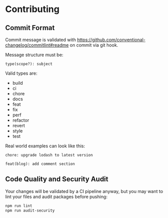# Contributing

## Commit Format

Commit message is validated with
<https://github.com/conventional-changelog/commitlint#readme>
on commit via git hook.

Message structure must be:

```text
type(scope?): subject
```

Valid types are:

- build
- ci
- chore
- docs
- feat
- fix
- perf
- refactor
- revert
- style
- test

Real world examples can look like this:

```text
chore: upgrade lodash to latest version
```

```text
feat(blog): add comment section
```

## Code Quality and Security Audit

Your changes will be validated by a CI pipeline anyway,
but you may want to lint your files and audit packages before pushing:

```sh
npm run lint
npm run audit-security
```

